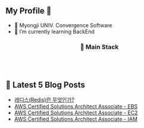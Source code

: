 <h2> My Profile 👋 </h2> 

- 📘 Myongji UNIV. Convergence Software 
- 🌱 I’m currently learning BackEnd 

<h3 align="center"> 🔧 Main Stack  </h3> 

<p align="center">
  <img alt="" src= "https://img.shields.io/badge/Java-ED8B00?style=for-the-badge&logo=openjdk&logoColor=white"/> 
  <img alt="" src="https://img.shields.io/badge/spring-6DB33F?style=for-the-badge&logo=spring&logoColor=white">
  <img alt="" src="https://img.shields.io/badge/springboot-6DB33F?style=for-the-badge&logo=springboot&logoColor=white">
  </br>
  <img alt="" src= "https://img.shields.io/badge/MySQL-4B89DC?style=for-the-badge&logo=mysql&logoColor=white"/>
  <img alt="" src= "https://img.shields.io/badge/redis-%23DD0031.svg?&style=for-the-badge&logo=redis&logoColor=white"/>
  <img alt="" src= "https://img.shields.io/badge/Amazon_AWS-232F3E?style=for-the-badge&logo=amazon-aws&logoColor=white"/>
</p>

## 📕 Latest 5 Blog Posts

<ul><li><a href='https://maehyuk.tistory.com/8' target='_blank'>레디스(Redis)란 무엇인가?</a></li><li><a href='https://maehyuk.tistory.com/7' target='_blank'>AWS Certified Solutions Architect Associate - EBS</a></li><li><a href='https://maehyuk.tistory.com/6' target='_blank'>AWS Certified Solutions Architect Associate - EC2</a></li><li><a href='https://maehyuk.tistory.com/5' target='_blank'>AWS Certified Solutions Architect Associate - IAM</a></li></ul>